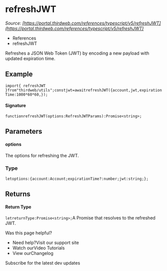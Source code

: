 # refreshJWT

*Source: [https://portal.thirdweb.com/references/typescript/v5/refreshJWT](https://portal.thirdweb.com/references/typescript/v5/refreshJWT)*

* References
* refreshJWT

Refreshes a JSON Web Token (JWT) by encoding a new payload with updated expiration time.

## Example

`import{ refreshJWT }from"thirdweb/utils";constjwt=awaitrefreshJWT({account,jwt,expirationTime:1000*60*60,});`
#### Signature

`functionrefreshJWT(options:RefreshJWTParams):Promise<string>;`
## Parameters

#### options

The options for refreshing the JWT.

### Type

`letoptions:{account:Account;expirationTime?:number;jwt:string;};`
## Returns

#### Return Type

`letreturnType:Promise<string>;`A Promise that resolves to the refreshed JWT.

Was this page helpful?

* Need help?Visit our support site
* Watch ourVideo Tutorials
* View ourChangelog

Subscribe for the latest dev updates

